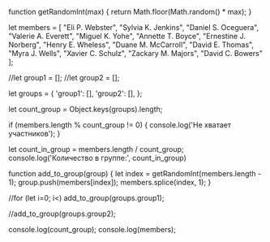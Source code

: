 function getRandomInt(max) {
  return Math.floor(Math.random() * max);
}

let members = [
  "Eli P. Webster",
  "Sylvia K. Jenkins",
  "Daniel S. Oceguera",
  "Valerie A. Everett",
  "Miguel K. Yohe",
  "Annette T. Boyce",
  "Ernestine J. Norberg",
  "Henry E. Wheless",
  "Duane M. McCarroll",
  "David E. Thomas",
  "Myra J. Wells",
  "Xavier C. Schulz",
  "Zackary M. Majors",
  "David C. Bowers"
];

//let group1 = [];
//let group2 = [];

let groups = {
  'group1': [],
  'group2': [],
};

let count_group = Object.keys(groups).length;

if (members.length % count_group != 0) {
  console.log('Не хватает участников');
}

let count_in_group = members.length / count_group;
console.log('Количество в группе:', count_in_group)

function add_to_group(group) {
  let index = getRandomInt(members.length - 1);
  group.push(members[index]);
  members.splice(index, 1);
}

//for (let i=0; i<)
add_to_group(groups.group1);


//add_to_group(groups.group2);

console.log(count_group);
console.log(members);
